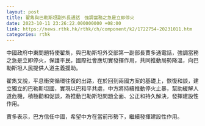 ```yaml
---
layout: post
title: 翟雋與巴勒斯坦副外長通話　強調當務之急是立即停火
date: 2023-10-11 23:26:22.000000000 +08:00
link: https://news.rthk.hk/rthk/ch/component/k2/1722754-20231011.htm
categories: rthk
---
```


中國政府中東問題特使翟雋，與巴勒斯坦外交部第一副部長賈多通電話，強調當務之急是立即停火，保護平民，國際社會應切實發揮作用，共同推動局勢降溫，向巴勒斯坦人民提供人道主義援助。 

翟雋又說，平息衝突循環往復的出路，在於回到兩國方案的基礎上，恢復和談，建立獨立的巴勒斯坦國，實現以巴和平共處，中方將持續推動停火止暴，幫助緩解人道危機，積極勸和促談，為推動巴勒斯坦問題全面、公正和持久解決，發揮建設性作用。

賈多表示，巴方信任中國，希望中方在當前形勢下，繼續發揮建設性作用。
